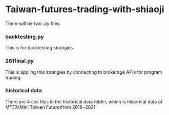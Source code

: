 # Taiwan-futures-trading-with-shiaoji

There will be two .py files.

### backtesting.py
This is for backtesting stratigies. 

### 261final.py
This is appling this stratigies by connecting to brokerage APIs for program trading. 

### historical data
There are 4 csv files in the historical data folder, which is historical data of MTFX(Mini Taiwan Future)from 2018~2021
